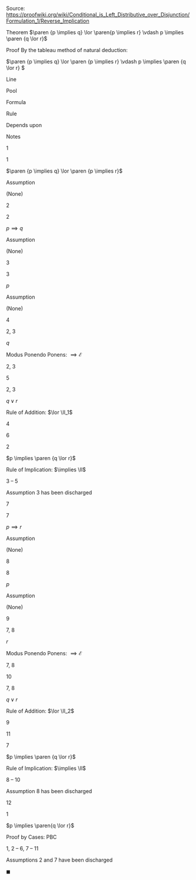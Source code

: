 # 

Source: https://proofwiki.org/wiki/Conditional_is_Left_Distributive_over_Disjunction/Formulation_1/Reverse_Implication

Theorem
$\paren {p \implies q} \lor \paren{p \implies r} \vdash p \implies \paren {q \lor r}$


Proof
By the tableau method of natural deduction:


$\paren {p \implies q} \lor \paren {p \implies r} \vdash p \implies \paren {q \lor r} $


Line


Pool

Formula

Rule

Depends upon

Notes


1


1

$\paren {p \implies q} \lor \paren {p \implies r}$

Assumption

(None)




2


2

$p \implies q$

Assumption

(None)




3


3

$p$

Assumption

(None)




4


2, 3

$q$

Modus Ponendo Ponens: $\implies \mathcal E$

2, 3




5


2, 3

$q \lor r$

Rule of Addition: $\lor \II_1$

4




6


2

$p \implies \paren {q \lor r}$

Rule of Implication: $\implies \II$

3 – 5

Assumption 3 has been discharged


7


7

$p \implies r$

Assumption

(None)




8


8

$p$

Assumption

(None)




9


7, 8

$r$

Modus Ponendo Ponens: $\implies \mathcal E$

7, 8




10


7, 8

$q \lor r$

Rule of Addition: $\lor \II_2$

9




11


7

$p \implies \paren {q \lor r}$

Rule of Implication: $\implies \II$

8 – 10

Assumption 8 has been discharged


12


1

$p \implies \paren{q \lor r}$

Proof by Cases: $\text{PBC}$

1, 2 – 6, 7 – 11

Assumptions 2 and 7 have been discharged

$\blacksquare$





